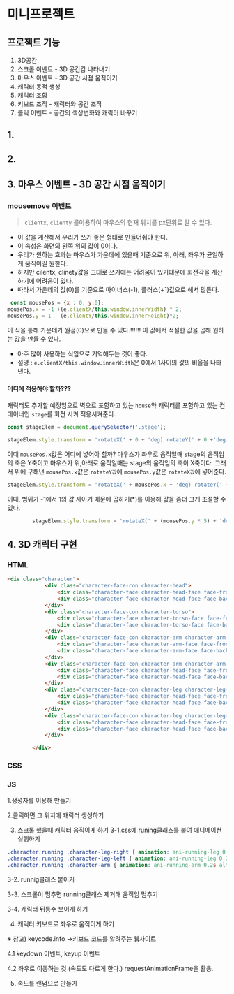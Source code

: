 # 미니프로젝트

## 프로젝트 기능
1. 3D공간
2. 스크롤 이벤트 - 3D 공간감 나타내기
3. 마우스 이벤트 - 3D 공간 시점 움직이기
4. 캐릭터 동적 생성
5. 캐릭터 조합
6. 키보드 조작 - 캐릭터와 공간 조작
7. 클릭 이벤트 - 공간의 색상변화와 캐릭터 바꾸기

## 1.
## 2.
## 3. 마우스 이벤트 - 3D 공간 시점 움직이기
### mousemove 이벤트
>`clientx`, `clienty` 를이용하여 마우스의 현재 위치를 px단위로 알 수 있다.
+ 이 값을 계산해서 우리가 쓰기 좋은 형태로 만들어줘야 한다.
+ 이 속성은 화면의 왼쪽 위의 값이 0이다.
+ 우리가 원하는 효과는 마우스가 가운데에 있을때 기준으로 위, 아래, 좌우가 균일하게 움직이길 원한다.
+ 하지만 cilentx, clinety값을 그대로 쓰기에는 어려움이 있기떄문에 회전각을 계산하기에 어려움이 있다.
+ 따라서 가운데의 값(0)를 기준으로 마이너스(-1), 플러스(+1)값으로 해서 많든다.
```javascript
 const mousePos = {x : 0, y:0};
mousePos.x = -1 +(e.clientX/this.window.innerWidth) * 2;
mousePos.y = 1 - (e.clientY/this.window.innerHeight)*2;
```
이 식을 통해 가운데가 원점(0)으로 만들 수 있다.!!!!!!
이 값에서 적절한 값을 곱해 원하는 값을 만들 수 있다.
+ 아주 많이 사용하는 식임으로 기억해두는 것이 좋다.
+ 설명 : `e.clientX/this.window.innerWidth`은 0에서 1사이의 값의 비율을 나타낸다.

#### 어디에 적용해야 할까???
캐릭터도 추가할 예정임으로 벽으르 포함하고 있는 `house`와 캐릭터를 포함하고 있는 컨테이너인 `stage`를 회전 시켜 적용시켜준다.
```javascript
const stageElem = document.querySelector('.stage');

stageElem.style.transform = 'rotateX(' + 0 + 'deg) rotateY(' + 0 +'deg)';
```
이때 `mousePos.x`값은 어디에 넣어야 할까? 
마우스가 좌우로 움직일때 stage의 움직임의 축은 Y축이고
마우스가 위,아래로 움직일때는 stage의 움직임의 축이 X축이다.
그래서 위에 구해낸 `mousePos.x`값은 `rotateY값`에  `mousePos.y`값은 `rotateX값`에 넣어준다.
```javascript
stageElem.style.transform = 'rotateX(' + mousePos.x + 'deg) rotateY(' + mousePos.y +'deg)';
```
이때, 범위가 -1에서 1의 값 사이기 때문에 곱하기(*)를 이용해 값을 좀더 크게 조절할 수 있다.
```javascript
        stageElem.style.transform = 'rotateX(' + (mousePos.y * 5) + 'deg) rotateY(' + (mousePos.x * 5) +'deg)';
```

## 4. 3D 캐릭터 구현 
### HTML
```html
<div class="character">
            <div class="character-face-con character-head">
                <div class="character-face character-head-face face-front"></div>
                <div class="character-face character-head-face face-back"></div>
            </div>
            <div class="character-face-con character-torso">
                <div class="character-face character-torso-face face-front"></div>
                <div class="character-face character-torso-face face-back"></div>
            </div>
            <div class="character-face-con character-arm character-arm-right">
                <div class="character-face character-arm-face face-front"></div>
                <div class="character-face character-arm-face face-back"></div>
            </div>
            <div class="character-face-con character-arm character-arm-left">
                <div class="character-face character-head-face face-front"></div>
                <div class="character-face character-head-face face-back"></div>
            </div>
            <div class="character-face-con character-leg character-leg-right">
                <div class="character-face character-head-face face-front"></div>
                <div class="character-face character-head-face face-back"></div>
            </div>
            <div class="character-face-con character-leg character-leg-left">
                <div class="character-face character-head-face face-front"></div>
                <div class="character-face character-head-face face-back"></div>
            </div>

        </div>
```
### CSS
### JS
1.생성자를 이용해 만들기

2.클릭하면 그 위치에 캐릭터 생성하기

3. 스크롤 했을때 캐릭터 움직이게 하기
3-1.css에 runing클래스를 붙여 애니메이션 실행하기
```css
.character.running .character-leg-right { animation: ani-running-leg 0.2s alternate infinite linear; }
.character.running .character-leg-left { animation: ani-running-leg 0.2s alternate-reverse infinite linear; }
.character.running .character-arm { animation: ani-running-arm 0.2s alternate infinite linear; }
```
3-2. runnig클래스 붙이기

3-3. 스크롤이 멈추면 running클래스 제거해 움직임 멈추기

3-4. 캐릭터 뒤통수 보이게 하기

4. 캐릭터 키보드로 좌우로 움직이게 하기

※ 참고) keycode.info ->키보드 코드를 알려주는 웹사이트 

4.1 keydown 이벤트, keyup 이벤트

4.2 좌우로 이동하는 것 (속도도 다르게 한다.)
requestAnimationFrame을 활용.

5. 속도를 랜덤으로 만들기



